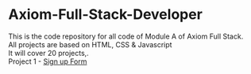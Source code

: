 # Axiom-Full-Stack-Developer
 This is the code repository for all code of Module A of Axiom Full Stack.
 <br>All projects are based on HTML, CSS & Javascript
 <br>It will cover 20 projects,.
 <br>Project 1 - <a href="https://github.com/UsamaQadeer05/Axiom-Full-Stack-Developer/tree/master/Project1-Signup-Form">Sign up Form</a>
